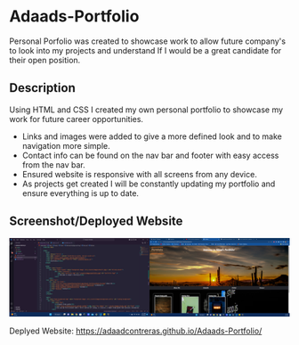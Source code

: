 # Adaads-Portfolio

Personal Porfolio was created to showcase work to allow future company's to look into my projects and understand If I would be a great candidate for their open position.

## Description

Using HTML and CSS I created my own personal portfolio to showcase my work for future career opportunities.

* Links and images were added to give a more defined look and to make navigation more simple. 
* Contact info can be found on the nav bar and footer with easy access from the nav bar. 
* Ensured website is responsive with all screens from any device.
* As projects get created I will be constantly updating my portfolio and ensure everything is up to date.

## Screenshot/Deployed Website
![deployed-website-img](./assets/images/screenshot.png)

Deplyed Website: 
https://adaadcontreras.github.io/Adaads-Portfolio/
